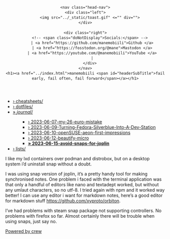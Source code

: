 <!DOCTYPE html>
<html>
<head>
    <title>2023-06-15-avoid-snaps-for-joplin</title>
    <link rel="stylesheet" href="../_static/style.css" type="text/css" media="screen, handheld" title="default">
    <link rel="shortcut icon" href="../_static/favicon.ico" type="image/vnd.microsoft.icon">
    <meta charset="UTF-8">
    <meta http-equiv="Content-Type" content="text/html; charset=UTF-8"> 
</head>
<body>

<header>

	<nav class="head-nav">
	<div class="left">
		<img src="../_static/toast.gif" <="" div="">
    </div>
    
    <div class="right">
		<!-- <span class="doNotDisplay">Socials:</span> -->
		  | <a href="https://github.com/manemobiili">Github </a>
		  | <a href="https://fosstodon.org/@mane">Mastodon </a>
		  | <a href="https://youtube.com/@manemobiili">YouTube </a>
		  |
		</div>
	</nav>
    <h1><a href="../index.html">manemobiili <span id="headerSubTitle">fail early, fail often, fail forward</span></a></h1>
</header>

<nav id="side-bar">
    <div>
		<ul><li><a href="../cheatsheets">› cheatsheets/</a></li><li><a href="../dotfiles">› dotfiles/</a></li><li><a href="../journal">» <i>journal</i>/</a><ul><ul><li><a href="2023-06-07-my-26-euro-mistake.md">› 2023-06-07-my-26-euro-mistake</a></li><li><a href="2023-06-09-Turning-Fedora-Silverblue-Into-A-Dev-Station.md">› 2023-06-09-Turning-Fedora-Silverblue-Into-A-Dev-Station</a></li><li><a href="2023-06-10-openSUSE-aeon-first-impressions.md">› 2023-06-10-openSUSE-aeon-first-impressions</a></li><li><a href="2023-06-12-beautify-micro.md">› 2023-06-12-beautify-micro</a></li><li><a href="2023-06-15-avoid-snaps-for-joplin.md"><b>» 2023-06-15-avoid-snaps-for-joplin</b></a></li></ul></ul></li><li><a href="../lists">› lists/</a></li></ul>
	</div>
</nav>

<article>
	<p>I like my lxd containers over podman and distrobox, but on a desktop system i&rsquo;d uninstall snap without a doubt.</p>

<p>I was using snap version of joplin, it&rsquo;s a pretty handy tool for making synchronised notes.
One problem i faced with the terminal application was that only a handful of editors like nano and textadept worked, but without any umlaut characters, so no utf-8.
I tried again with npm and it worked way better! I can use any editor i want for markdown notes, here&rsquo;s a good editor for markdown stuff <a href="https://github.com/xyproto/orbiton">https://github.com/xyproto/orbiton</a>.</p>

<p>I&rsquo;ve had problems with steam snap package not supporting controllers. No problems with firefox so far. Almost certainly there will be trouble when using snaps, just say no.</p>

</article>

<footer>
    <div class="right">
    	<a href="http://crew.0xffff.me">Powered by crew</a>
	</div>
</footer>


</body></html>
